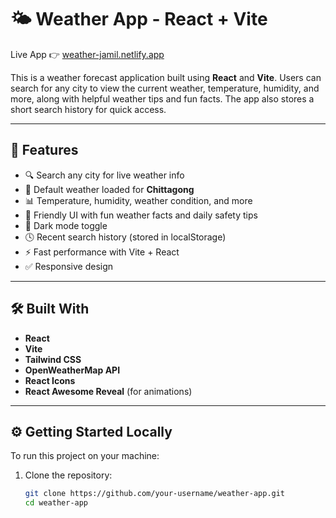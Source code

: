 # 🌤️ Weather App - React + Vite

<!-- ✅ CHANGED: Added title and app summary -->
Live App 👉 [weather-jamil.netlify.app](https://weather-jamil.netlify.app/)

This is a weather forecast application built using **React** and **Vite**. Users can search for any city to view the current weather, temperature, humidity, and more, along with helpful weather tips and fun facts. The app also stores a short search history for quick access.

---

## 🚀 Features <!-- ✅ NEW SECTION -->

- 🔍 Search any city for live weather info
- 📍 Default weather loaded for **Chittagong**
- 📊 Temperature, humidity, weather condition, and more
- 🌈 Friendly UI with fun weather facts and daily safety tips
- 🌙 Dark mode toggle
- 🕓 Recent search history (stored in localStorage)
- ⚡ Fast performance with Vite + React
- ✅ Responsive design

---

## 🛠️ Built With <!-- ✅ NEW SECTION -->

- **React**
- **Vite**
- **Tailwind CSS**
- **OpenWeatherMap API**
- **React Icons**
- **React Awesome Reveal** (for animations)

---

## ⚙️ Getting Started Locally <!-- ✅ NEW SECTION -->

To run this project on your machine:

1. Clone the repository:
   ```bash
   git clone https://github.com/your-username/weather-app.git
   cd weather-app
